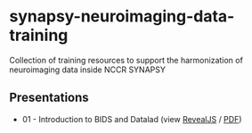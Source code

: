 # synapsy-neuroimaging-data-training
Collection of training resources to support the harmonization of neuroimaging data inside NCCR SYNAPSY

## Presentations

* 01 - Introduction to BIDS and Datalad
  (view [RevealJS](https://sebastientourbier.github.io/synapsy-training-03-2021/) /
  [PDF](https://github.com/sebastientourbier/synapsy-training-03-2021/raw/main/synapsy-training-03-2021.pdf))
